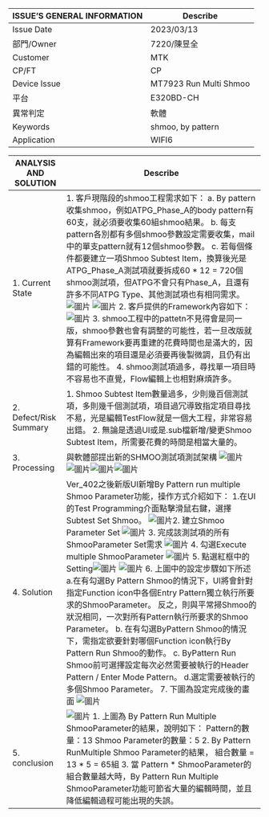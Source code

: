 |   ISSUE’S GENERAL INFORMATION   |  Describe  |
|  ---------  |  ---------  |
|  Issue Date  |  2023/03/13  |
|  部門/Owner  |  7220/陳昱全  |
|  Customer  |  MTK  |
|  CP/FT  |  CP  |
|  Device Issue  |  MT7923 Run Multi Shmoo  |
|  平台  |  E320BD-CH  |
|  異常判定  |  軟體  |
|  Keywords  |  shmoo, by pattern  |
|  Application  |  WIFI6  |

|   ANALYSIS AND SOLUTION   |  Describe  |
|  ---------  |  ---------  |
|  1. Current State  |  1. 客戶現階段的shmoo工程需求如下： a. By pattern收集shmoo，例如ATPG_Phase_A的body pattern有60支，就必須要收集60組shmoo結果。 b. 每支pattern各別都有多個shmoo參數設定需要收集，mail中的單支pattern就有12個shmoo參數。 c. 若每個條件都要建立一項Shmoo Subtest Item，換算後光是ATPG_Phase_A測試項就要拆成60 * 12 = 720個shmoo測試項，但ATPG不會只有Phase_A，且還有許多不同ATPG Type、其他測試項也有相同需求。 ![圖片](images/Output.002.png) ![圖片](images/Output.003.png) 2. 客戶提供的Framework內容如下： ![圖片](images/Output.004.png) 3. shmoo工程中的pattetn不見得會是同一版，shmoo參數也會有調整的可能性，若一旦改版就算有Framework要再重建的花費時間也是滿大的，因為編輯出來的項目還是必須要再後製微調，且仍有出錯的可能性。 4. shmoo測試項過多，尋找單一項目時不容易也不直覺，Flow編輯上也相對麻煩許多。  |
|  2. Defect/Risk Summary  |  1. Shmoo Subtest Item數量過多，少則幾百個測試項，多則幾千個測試項，項目過冗導致指定項目尋找不易，光是編輯TestFlow就是一個大工程，非常容易出錯。 2. 無論是透過UI或是.sub檔新增/變更Shmoo Subtest Item，所需要花費的時間是相當大量的。  |
|  3. Processing  |  與軟體部提出新的SHMOO測試項測試架構 ![圖片](images/Output.005.png)![圖片](images/Output.006.png)![圖片](images/Output.007.png)![圖片](images/Output.008.png)  |
|  4. Solution  |  Ver_402之後新版UI新增By Pattern run multiple Shmoo Parameter功能，操作方式介紹如下： 1.在UI的Test Programming介面點擊滑鼠右鍵，選擇Subtest Set Shmoo。 ![圖片](images/Output.009.png)2. 建立Shmoo Parameter Set ![圖片](images/Output.010.png) 3. 完成該測試項的所有ShmooParameter Set需求 ![圖片](images/Output.011.png) 4. 勾選Execute multiple ShmooParameter ![圖片](images/Output.012.png) 5. 點選紅框中的Setting![圖片](images/Output.013.png) ![圖片](images/Output.014.png) 6. 上圖中的設定步驟如下所述 a.在有勾選By Pattern Shmoo的情況下，UI將會針對指定Function icon中各個Entry Pattern獨立執行所要求的ShmooParameter。 反之，則與平常掃Shmoo的狀況相同，一次對所有Pattern執行所要求的Shmoo Parameter。 b. 在有勾選ByPattern Shmoo的情況下，需指定欲要針對哪個Function icon執行By Pattern Run Shmoo的動作。 c. ByPattern Run Shmoo前可選擇設定每次必然需要被執行的Header Pattern / Enter Mode Pattern。 d.選定需要被執行的多個Shmoo Parameter。 7. 下圖為設定完成後的畫面 ![圖片](images/Output.015.png)  |
|  5. conclusion  |  ![圖片](images/Output.016.png) 1. 上圖為 By Pattern Run Multiple ShmooParameter的結果，說明如下： Pattern的數量：13 Shmoo Parameter的數量：5 2. By Pattern RunMultiple Shmoo Parameter的結果， 組合數量 = 13 * 5 = 65組 3. 當 Pattern * ShmooParameter的組合數量越大時，By Pattern Run Multiple ShmooParameter功能可節省大量的編輯時間，並且降低編輯過程可能出現的失誤。  |


